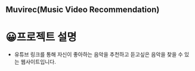 ## Muvirec(Music Video Recommendation)
# 😀프로젝트 설명
- 유튜브 링크를 통해 자신이 좋아하는 음악을 추천하고 듣고싶은 음악을 찾을 수 있는 웹사이트입니다.
